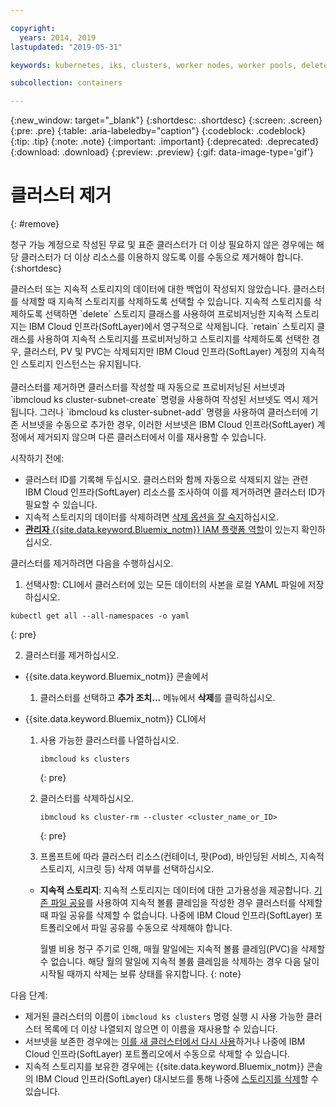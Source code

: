 ```yaml
---

copyright:
  years: 2014, 2019
lastupdated: "2019-05-31"

keywords: kubernetes, iks, clusters, worker nodes, worker pools, delete

subcollection: containers

---
```


{:new_window: target="_blank"}
{:shortdesc: .shortdesc}
{:screen: .screen}
{:pre: .pre}
{:table: .aria-labeledby="caption"}
{:codeblock: .codeblock}
{:tip: .tip}
{:note: .note}
{:important: .important}
{:deprecated: .deprecated}
{:download: .download}
{:preview: .preview}
{:gif: data-image-type='gif'}


# 클러스터 제거
{: #remove}

청구 가능 계정으로 작성된 무료 및 표준 클러스터가 더 이상 필요하지 않은 경우에는 해당 클러스터가 더 이상 리소스를 이용하지 않도록 이를 수동으로 제거해야 합니다.
{:shortdesc}

<p class="important">
클러스터 또는 지속적 스토리지의 데이터에 대한 백업이 작성되지 않았습니다. 클러스터를 삭제할 때 지속적 스토리지를 삭제하도록 선택할 수 있습니다. 지속적 스토리지를 삭제하도록 선택하면 `delete` 스토리지 클래스를 사용하여 프로비저닝한 지속적 스토리지는 IBM Cloud 인프라(SoftLayer)에서 영구적으로 삭제됩니다. `retain` 스토리지 클래스를 사용하여 지속적 스토리지를 프로비저닝하고 스토리지를 삭제하도록 선택한 경우, 클러스터, PV 및 PVC는 삭제되지만 IBM Cloud 인프라(SoftLayer) 계정의 지속적인 스토리지 인스턴스는 유지됩니다.</br>
</br>클러스터를 제거하면 클러스터를 작성할 때 자동으로 프로비저닝된 서브넷과 `ibmcloud ks cluster-subnet-create` 명령을 사용하여 작성된 서브넷도 역시 제거됩니다. 그러나 `ibmcloud ks cluster-subnet-add` 명령을 사용하여 클러스터에 기존 서브넷을 수동으로 추가한 경우, 이러한 서브넷은 IBM Cloud 인프라(SoftLayer) 계정에서 제거되지 않으며 다른 클러스터에서 이를 재사용할 수 있습니다.</p>

시작하기 전에:
* 클러스터 ID를 기록해 두십시오. 클러스터와 함께 자동으로 삭제되지 않는 관련 IBM Cloud 인프라(SoftLayer) 리소스를 조사하여 이를 제거하려면 클러스터 ID가 필요할 수 있습니다.
* 지속적 스토리지의 데이터를 삭제하려면 [삭제 옵션을 잘 숙지](/docs/containers?topic=containers-cleanup#cleanup)하십시오.
* [**관리자** {{site.data.keyword.Bluemix_notm}} IAM 플랫폼 역할](/docs/containers?topic=containers-users#platform)이 있는지 확인하십시오.

클러스터를 제거하려면 다음을 수행하십시오.

1. 선택사항: CLI에서 클러스터에 있는 모든 데이터의 사본을 로컬 YAML 파일에 저장하십시오. 
  ```
  kubectl get all --all-namespaces -o yaml
  ```
  {: pre}

2. 클러스터를 제거하십시오. 
  - {{site.data.keyword.Bluemix_notm}} 콘솔에서
    1.  클러스터를 선택하고 **추가 조치...** 메뉴에서 **삭제**를 클릭하십시오.

  - {{site.data.keyword.Bluemix_notm}} CLI에서
    1.  사용 가능한 클러스터를 나열하십시오.

        ```
        ibmcloud ks clusters
        ```
        {: pre}

    2.  클러스터를 삭제하십시오.

        ```
        ibmcloud ks cluster-rm --cluster <cluster_name_or_ID>
        ```
        {: pre}

    3.  프롬프트에 따라 클러스터 리소스(컨테이너, 팟(Pod), 바인딩된 서비스, 지속적 스토리지, 시크릿 등) 삭제 여부를 선택하십시오.
      - **지속적 스토리지**: 지속적 스토리지는 데이터에 대한 고가용성을 제공합니다. [기존 파일 공유](/docs/containers?topic=containers-file_storage#existing_file)를 사용하여 지속적 볼륨 클레임을 작성한 경우 클러스터를 삭제할 때 파일 공유를 삭제할 수 없습니다. 나중에 IBM Cloud 인프라(SoftLayer) 포트폴리오에서 파일 공유를 수동으로 삭제해야 합니다.

          월별 비용 청구 주기로 인해, 매월 말일에는 지속적 볼륨 클레임(PVC)을 삭제할 수 없습니다. 해당 월의 말일에 지속적 볼륨 클레임을 삭제하는 경우 다음 달이 시작될 때까지 삭제는 보류 상태를 유지합니다.
          {: note}

다음 단계:
- 제거된 클러스터의 이름이 `ibmcloud ks clusters` 명령 실행 시 사용 가능한 클러스터 목록에 더 이상 나열되지 않으면 이 이름을 재사용할 수 있습니다.
- 서브넷을 보존한 경우에는 [이를 새 클러스터에서 다시 사용](/docs/containers?topic=containers-subnets#subnets_custom)하거나 나중에 IBM Cloud 인프라(SoftLayer) 포트폴리오에서 수동으로 삭제할 수 있습니다.
- 지속적 스토리지를 보유한 경우에는 {{site.data.keyword.Bluemix_notm}} 콘솔의 IBM Cloud 인프라(SoftLayer) 대시보드를 통해 나중에 [스토리지를 삭제](/docs/containers?topic=containers-cleanup#cleanup)할 수 있습니다.
